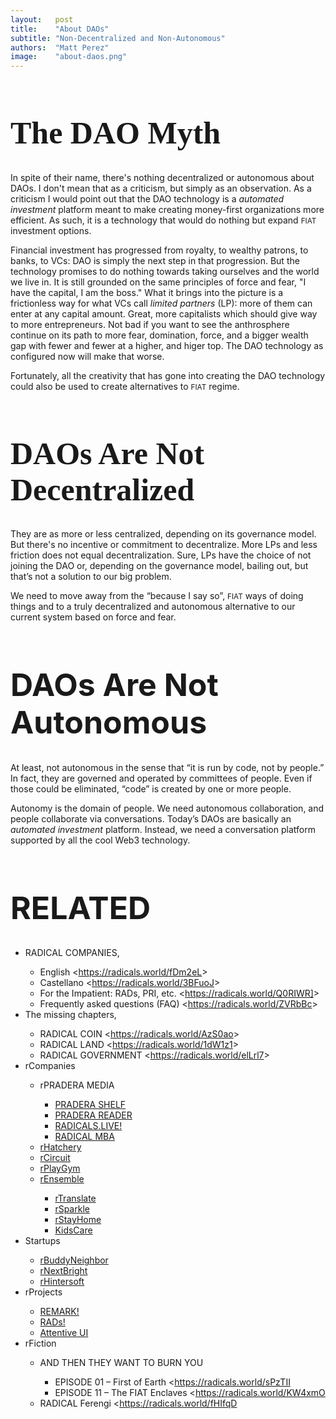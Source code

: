 ```yaml
---
layout:   post
title:    "About DAOs"
subtitle: "Non-Decentralized and Non-Autonomous"
authors:  "Matt Perez"
image:    "about-daos.png"
---
```


<div style="display:none;">
 <p>There's nothing decentralized or autonomous about DAOs. That's not a criticism, it's simply an observation. They don't address the main societal issue today which is an overuse of force, and it's child, dominance.</p>
</div>

<h1 style="font-size:50px; font-family:american typewriter; ">The DAO Myth</h1>
 <p>In spite of their name, there's nothing decentralized or autonomous about DAOs. I don't mean that as a criticism, but simply as an observation. As a criticism I would point out that the DAO technology is a <em>automated investment</em> platform meant to make creating money-first organizations more efficient. As such, it is a technology that would do nothing but expand <span style="font-size:smaller; ">FIAT</span> investment options.</p>
 <p>Financial investment has progressed from royalty, to wealthy patrons, to banks, to VCs: DAO is simply the next step in that progression. But the technology promises to do nothing towards taking ourselves and the world we live in. It is still grounded on the same principles of force and fear, "I have the capital, I am the boss." What it brings into the picture is a frictionless way for what VCs call <em>limited partners</em> (LP): more of them can enter at any capital amount. Great, more capitalists which should give way to more entrepreneurs. Not bad if you want to see the anthrosphere continue on its path to more fear, domination, force, and a bigger wealth gap with fewer and fewer at a higher, and higer top. The DAO technology as configured now will make that worse.</p>
 <p>Fortunately, all the creativity that has gone into creating the DAO technology could also be used to create alternatives to <span style="font-size:smaller; ">FIAT</span> regime.</p>

<h1 style="font-size:50px; font-family:robot slab medium; ">DAOs Are Not Decentralized</h1>
 <p>They are as more or less centralized, depending on its governance model. But there's no incentive or commitment to decentralize. More LPs and less friction does not equal decentralization. Sure, LPs have the choice of not joining the DAO or, depending on the governance model, bailing out, but that’s not a solution to our big problem.<p>
 <p>We need to move away from the &ldquo;because I say so&rdquo;, <span style="font-size:smaller; ">FIAT</span> ways of doing things and to a truly decentralized and autonomous alternative to our current system based on force and fear.<p>

<h1 style="font-size:50px; ">DAOs Are Not Autonomous</h1>
 <p>At least, not autonomous in the sense that &ldquo;it is run by code, not by people.&rdquo; In fact, they are governed and operated by committees of people. Even if those could be eliminated, &ldquo;code&rdquo; is created by one or more people.</p>
 <p>Autonomy is the domain of people. We need autonomous collaboration, and people collaborate via conversations. Today&rsquo;s DAOs are basically an <em>automated investment</em> platform. Instead, we need a conversation platform supported by all the cool Web3 technology.</p>

<h1 style="font-size:50px; ">RELATED</h1>
 <ul>
  <li>RADICAL COMPANIES,</li>
   <ul>
    <li>English <<a href="https://radicals.world/fDm2eL">https://radicals.world/fDm2eL</a>></li>
    <li>Castellano <<a href="https://radicals.world/3BFuoJ">https://radicals.world/3BFuoJ</a>></li>
    <li>For the Impatient: RADs, PRI, etc. <<a href="https://radicals.world/Q0RIWR]">https://radicals.world/Q0RIWR]</a>></li>
    <li>Frequently asked questions (FAQ) <<a href="https://radicals.world/ZVRbBc">https://radicals.world/ZVRbBc</a>></li>
   </ul>
  <li>The missing chapters,</li>
   <ul>
    <li>RADICAL COIN <<a href="https://radicals.world/AzS0ao">https://radicals.world/AzS0ao</a>></li>
    <li>RADICAL LAND <<a href="https://radicals.world/1dW1z1">https://radicals.world/1dW1z1</a>></li>
    <li>RADICAL GOVERNMENT <<a href="https://radicals.world/elLrl7">https://radicals.world/elLrl7</a>></li>
   </ul>
  <li>rCompanies</li>
  <ul>
   <li>rPRADERA MEDIA</li >
   <ul>
    <li><a href="https://docs.google.com/document/d/1JRTguYldUhF2ZyC_zabJ-Nr8J_oAylKh5ELAMFFFldI/edit#heading=h.gqizizpnpgzu">PRADERA SHELF</a></li>
    <li><a href="https://docs.google.com/document/d/1JRTguYldUhF2ZyC_zabJ-Nr8J_oAylKh5ELAMFFFldI/edit#heading=h.gqizizpnpgzu">PRADERA READER</a></li>
    <li><a href="https://docs.google.com/document/d/1NElxng620-FtPtk2s-2xizTcL_89LdqnpkZepsnf5RA/edit#heading=h.6wmx089o9bc4">RADICALS.LIVE!</a></li>
    <li><a href="https://docs.google.com/document/d/1Ej3YXS8Gymknq0TAyNC161Sv5nVXGTGtN-2PwS6H30E/edit#heading=h.gqizizpnpgzu">RADICAL MBA</a></li>
   </ul>
   <li><a href="https://docs.google.com/document/d/1oV_WgvZ0mChe-f8o114p_8BSGldn3ZVkQjHnhwk7ccw/edit#heading=h.gqizizpnpgzu">rHatchery</a></li>
   <li><a href="https://docs.google.com/document/d/1apVl75nS-Z4b2rpqu-UkDjjYkujLANMiK7zZoU0jGeE/edit#heading=h.ypydz5z11jxq">rCircuit</a></li>
   <li><a href="https://docs.google.com/document/d/1aoqNhAW6P4QQFM3epM5VqPFdiTgyxTKPUE1c4j8r2k4/edit#heading=h.gqizizpnpgzu">rPlayGym</a></li>
   <li><a href="https://docs.google.com/document/d/13c1PYhbQEjRlkfmmGQESJD-cTB5b6jmWWBnEpTt1NFU/edit#heading=h.gqizizpnpgzu">rEnsemble</a></li>
   <ul>
    <li><a href="https://docs.google.com/document/d/1-eMt4p4qNJFc9SJkeSoarmy-xG6WtE51eQv047pvTNk/edit#heading=h.gqizizpnpgzu">rTranslate</a></li>
    <li><a href="https://docs.google.com/document/d/14A5U000ny7_zF8_HutQF1pcMoUwQmI7tfXaMB9uKk3M/edit#heading=h.gqizizpnpgzu">rSparkle</a></li>
    <li><a href="https://docs.google.com/document/d/16eg7wnyH61xPT4pWFWsuwHydKaxeP8k5xKGX3Pglzp0/edit#heading=h.gqizizpnpgzu">rStayHome</a></li>
    <li><a href="https://docs.google.com/document/d/11g5cm_1RpORvKiLm_cmZJMQWuZDyHQA3eastDXytYzE/edit#heading=h.gqizizpnpgzu">KidsCare</a></li>
   </ul>
  </ul>
  <li>Startups</li>
   <ul>
    <li><a href="https://docs.google.com/document/d/1lE-khYtIyXoFeSIlUGcFPzESsslnBoGcmZMQaeVBVgw/edit#">rBuddyNeighbor</a></li>
    <li><a href="https://docs.google.com/document/d/16jST0lzzezNoFstE2ccZoI2HirgWBu3gQGnEok5OhGY/edit#">rNextBright</a></li>
    <li><a href="https://docs.google.com/document/d/1dMxsO5LMhKle97J8tPscBs5g64_QKZsiRnDtsccBUE4/edit#heading=h.gqizizpnpgzu">rHintersoft</a></li>
   </ul>
   <li>rProjects</li>
   <ul>
    <li><a href="https://docs.google.com/document/d/1KdmAd_TV0GyKiOCQhyVp7FNffzwGwooIETbs9IVBSgc/edit#heading=h. gqizizpnpgzu">REMARK!</a></li>
    <li><a href="https://docs.google.com/document/d/1bvcdgTSv0Fx9SfWV3ikev0yfwRXmR8sCqW4XNPhinhk/edit#heading=h.gqizizpnpgzu">RADs!</a></li>
    <li><a href="https://docs.google.com/document/d/1YyiASEMY2ZHx4zen4TQHicygr0JOUWY_pJiP-7Nk6OY/edit#heading=h.gqizizpnpgzu">Attentive UI</a></li>
   </ul>
   <li>rFiction</li>
   <ul>
    <li>AND THEN THEY WANT TO BURN YOU</li>
   <ul>
    <li>EPISODE 01 – First of Earth <<a href="https://radicals.world/sPzTII">https://radicals.world/sPzTII</a></li>
    <li>EPISODE 11 – The FIAT Enclaves <<a href="https://radicals.world/KW4xmO">https://radicals.world/KW4xmO</a></li>
   </ul>
   <li>RADICAL Ferengi <<a href="https://radicals.world/fHIfqD">https://radicals.world/fHIfqD</a></li>
  </ul>